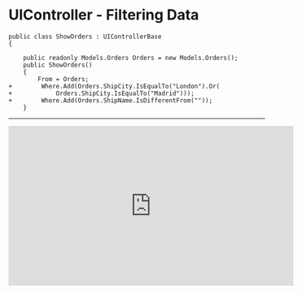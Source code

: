 ﻿# UIController - Filtering Data

```csdiff
public class ShowOrders : UIControllerBase
{

    public readonly Models.Orders Orders = new Models.Orders();
    public ShowOrders()
    {
        From = Orders;
+        Where.Add(Orders.ShipCity.IsEqualTo("London").Or(
+            Orders.ShipCity.IsEqualTo("Madrid")));
+        Where.Add(Orders.ShipName.IsDifferentFrom(""));
    }
```
---
<iframe width="560" height="315" src="https://www.youtube.com/embed/4RdbTuXP5Sc?list=PL1DEQjXG2xnKwhPzEwuvVkEL7a_D9-pkL" frameborder="0" allowfullscreen></iframe>